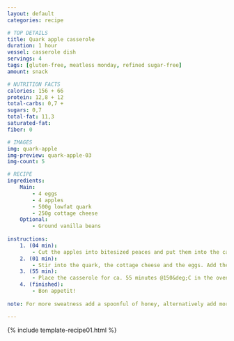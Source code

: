 ```yaml
---
layout: default
categories: recipe

# TOP DETAILS
title: Quark apple casserole
duration: 1 hour
vessel: casserole dish
servings: 4
tags: [gluten-free, meatless monday, refined sugar-free]
amount: snack

# NUTRITION FACTS
calories: 156 + 66
protein: 12,8 + 12
total-carbs: 0,7 + 
sugars: 0,7
total-fat: 11,3
saturated-fat: 
fiber: 0

# IMAGES
img: quark-apple
img-preview: quark-apple-03
img-count: 5

# RECIPE
ingredients:
    Main:
        - 4 eggs
        - 4 apples
        - 500g lowfat quark
        - 250g cottage cheese
    Optional:
        - Ground vanilla beans
        
instructions:
    1. (04 min): 
        - Cut the apples into bitesized peaces and put them into the casserole dish.
    2. (01 min): 
        - Stir into the quark, the cottage cheese and the eggs. Add the optional ground Vanilla beans.
    3. (55 min):
        - Place the casserole for ca. 55 minutes @150&deg;C in the oven.
    4. (finished): 
        - Bon appetit!
  
note: For more sweatness add a spoonful of honey, alternatively add more apples or a banana.

---
```

<!--more-->

{% include template-recipe01.html %}


